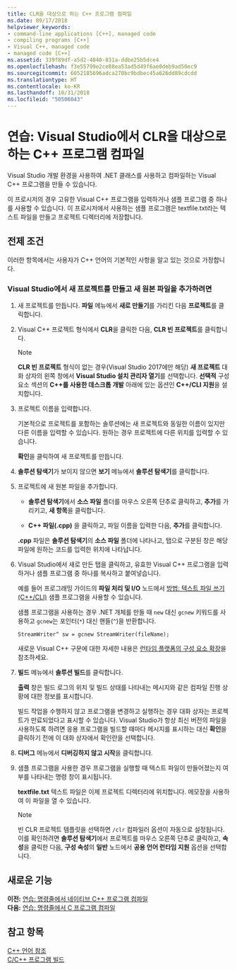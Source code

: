 ```yaml
---
title: CLR을 대상으로 하는 C++ 프로그램 컴파일
ms.date: 09/17/2018
helpviewer_keywords:
- command-line applications [C++], managed code
- compiling programs [C++]
- Visual C++, managed code
- managed code [C++]
ms.assetid: 339f89df-a5d2-4040-831a-ddbe25b5dce4
ms.openlocfilehash: f3e55799e2ce88ea53ad5d49f6ae0deb9ad50ec9
ms.sourcegitcommit: 6052185696adca270bc9bdbec45a626dd89cdcdd
ms.translationtype: HT
ms.contentlocale: ko-KR
ms.lasthandoff: 10/31/2018
ms.locfileid: "50506043"
---
```

# <a name="walkthrough-compiling-a-c-program-that-targets-the-clr-in-visual-studio"></a>연습: Visual Studio에서 CLR을 대상으로 하는 C++ 프로그램 컴파일

Visual Studio 개발 환경을 사용하여 .NET 클래스를 사용하고 컴파일하는 Visual C++ 프로그램을 만들 수 있습니다.

이 프로시저의 경우 고유한 Visual C++ 프로그램을 입력하거나 샘플 프로그램 중 하나를 사용할 수 있습니다. 이 프로시저에서 사용하는 샘플 프로그램은 textfile.txt라는 텍스트 파일을 만들고 프로젝트 디렉터리에 저장합니다.

## <a name="prerequisites"></a>전제 조건

이러한 항목에서는 사용자가 C++ 언어의 기본적인 사항을 알고 있는 것으로 가정합니다.

### <a name="to-create-a-new-project-in-visual-studio-and-add-a-new-source-file"></a>Visual Studio에서 새 프로젝트를 만들고 새 원본 파일을 추가하려면

1. 새 프로젝트를 만듭니다. **파일** 메뉴에서 **새로 만들기**를 가리킨 다음 **프로젝트**를 클릭합니다.

1. Visual C++ 프로젝트 형식에서 **CLR**을 클릭한 다음, **CLR 빈 프로젝트**를 클릭합니다.

   > [!NOTE]
   > **CLR 빈 프로젝트** 형식이 없는 경우(Visual Studio 2017에만 해당) **새 프로젝트** 대화 상자의 왼쪽 창에서 **Visual Studio 설치 관리자 열기**를 선택합니다. **선택적** 구성 요소 섹션의 **C++를 사용한 데스크톱 개발** 아래에 있는 옵션인 **C++/CLI 지원**을 설치합니다.<br/>

1. 프로젝트 이름을 입력합니다.

    기본적으로 프로젝트를 포함하는 솔루션에는 새 프로젝트와 동일한 이름이 있지만 다른 이름을 입력할 수 있습니다. 원하는 경우 프로젝트에 다른 위치를 입력할 수 있습니다.

    **확인**을 클릭하여 새 프로젝트를 만듭니다.

1. **솔루션 탐색기**가 보이지 않으면 **보기** 메뉴에서 **솔루션 탐색기**를 클릭합니다.

1. 프로젝트에 새 원본 파일을 추가합니다.

    - **솔루션 탐색기**에서 **소스 파일** 폴더를 마우스 오른쪽 단추로 클릭하고, **추가**를 가리키고, **새 항목**을 클릭합니다.

    - **C++ 파일(.cpp)** 을 클릭하고, 파일 이름을 입력한 다음, **추가**를 클릭합니다.

    **.cpp** 파일은 **솔루션 탐색기**의 **소스 파일** 폴더에 나타나고, 탭으로 구분된 창은 해당 파일에 원하는 코드를 입력한 위치에 나타납니다.

1. Visual Studio에서 새로 만든 탭을 클릭하고, 유효한 Visual C++ 프로그램을 입력하거나 샘플 프로그램 중 하나를 복사하고 붙여넣습니다.

    예를 들어 프로그래밍 가이드의 **파일 처리 및 I/O** 노드에서 [방법: 텍스트 파일 쓰기(C++/CLI)](../dotnet/how-to-write-a-text-file-cpp-cli.md) 샘플 프로그램을 사용할 수 있습니다.

    샘플 프로그램을 사용하는 경우 .NET 개체를 만들 때 `new` 대신 `gcnew` 키워드를 사용하고 `gcnew`는 포인터(`*`) 대신 핸들(`^`)을 반환합니다.

    `StreamWriter^ sw = gcnew StreamWriter(fileName);`

    새로운 Visual C++ 구문에 대한 자세한 내용은 [런타임 플랫폼의 구성 요소 확장](../windows/component-extensions-for-runtime-platforms.md)을 참조하세요.

1. **빌드** 메뉴에서 **솔루션 빌드**를 클릭합니다.

    **출력** 창은 빌드 로그의 위치 및 빌드 상태를 나타내는 메시지와 같은 컴파일 진행 상황에 대한 정보를 표시합니다.

    빌드 작업을 수행하지 않고 프로그램을 변경하고 실행하는 경우 대화 상자는 프로젝트가 만료되었다고 표시할 수 있습니다. Visual Studio가 항상 최신 버전의 파일을 사용하도록 하려면 응용 프로그램을 빌드할 때마다 메시지를 표시하는 대신 **확인**을 클릭하기 전에 이 대화 상자에서 확인란을 선택합니다.

1. **디버그** 메뉴에서 **디버깅하지 않고 시작**을 클릭합니다.

1. 샘플 프로그램을 사용한 경우 프로그램을 실행할 때 텍스트 파일이 만들어졌는지 여부를 나타내는 명령 창이 표시됩니다.

    **textfile.txt** 텍스트 파일은 이제 프로젝트 디렉터리에 위치합니다. 메모장을 사용하여 이 파일을 열 수 있습니다.

    > [!NOTE]
    > 빈 CLR 프로젝트 템플릿을 선택하면 `/clr` 컴파일러 옵션이 자동으로 설정됩니다. 이를 확인하려면 **솔루션 탐색기**에서 프로젝트를 마우스 오른쪽 단추로 클릭하고, **속성**을 클릭한 다음, **구성 속성**의 **일반** 노드에서 **공용 언어 런타임 지원** 옵션을 선택합니다.

## <a name="whats-next"></a>새로운 기능

**이전:** [연습: 명령줄에서 네이티브 C++ 프로그램 컴파일](../build/walkthrough-compiling-a-native-cpp-program-on-the-command-line.md)<br/>
**다음:** [연습: 명령줄에서 C 프로그램 컴파일](../build/walkthrough-compile-a-c-program-on-the-command-line.md)<br/>

## <a name="see-also"></a>참고 항목

[C++ 언어 참조](../cpp/cpp-language-reference.md)<br/>
[C/C++ 프로그램 빌드](../build/building-c-cpp-programs.md)<br/>
